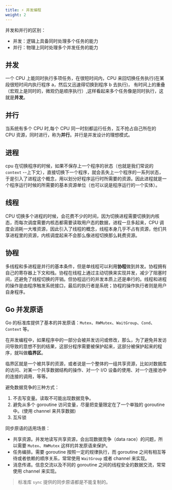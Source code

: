 ```yaml
---
title: ⚡ 并发编程
weight: 2
---
```


并发和并行的区别：

- 并发：逻辑上具备同时处理多个任务的能力
- 并行：物理上同时处理多个并发任务的能力

## 并发

一个 CPU 上能同时执行多项任务，在很短时间内，CPU 来回切换任务执行(在某段很短时间内执行程序 a，然后又迅速得切换到程序 b 去执行)，
有时间上的重叠（宏观上是同时的，微观仍是顺序执行）,这样看起来多个任务像是同时执行，这就是**并发**。

## 并行

当系统有多个 CPU 时,每个 CPU 同一时刻都运行任务，互不抢占自己所在的 CPU 资源，同时进行，称为**并行**。并行是并发设计的理想模式。

## 进程

cpu 在切换程序的时候，如果不保存上一个程序的状态（也就是我们常说的 `context` --上下文），直接切换下一个程序，就会丢失上一个程序的一系列状态，于是引入了进程这个概念，用以划分好程序运行时所需要的资源。因此进程就是一个程序运行时候的所需要的基本资源单位（也可以说是程序运行的一个实体）。

## 线程

CPU 切换多个进程的时候，会花费不少的时间，因为切换进程需要切换到内核态，而每次调度需要内核态都需要读取用户态的数据，进程一旦多起来，CPU 调度会消耗一大堆资源，因此引入了线程的概念，线程本身几乎不占有资源，他们共享进程里的资源，内核调度起来不会那么像进程切换那么耗费资源。

## 协程

多线程和多进程是并行的基本条件，但是单线程可以利用**协程**做到并发。协程拥有自己的寄存器上下文和栈。协程在线程上通过主动切换来实现并发，减少了阻塞时间，还避免了线程切换的开销。但协程运行的并发本质上还是串行的。线程和进程的操作是由程序触发系统接口，最后的执行者是系统；协程的操作执行者则是用户自身程序。

## Go 并发原语

Go 的标准库提供了基本的并发原语：`Mutex`、`RWMutex`、`WaitGroup`、`Cond`、`Context` 等。

在并发编程中，如果程序中的一部分会被并发访问或修改，那么，为了避免并发访问导致的意想不到的结果，这部分程序需要被保护起来，这部分被保护起来的程序，就叫做**临界区**。

临界区就是一个被共享的资源，或者说是一个整体的一组共享资源，比如对数据库的访问、对某一个共享数据结构的操作、对一个 I/O 设备的使用、对一个连接池中的连接的调用，等等。

避免数据竞争的三种方式：

1. 不去写变量。读取不可能出现数据竞争。
2. 避免从多个 goroutine 访问变量，尽量把变量限定在了一个单独的 goroutine 中。(使用 channel 来共享数据)
3. 互斥锁

同步原语的适用场景：

- 共享资源。并发地读写共享资源，会出现数据竞争（data race）的问题，所以需要 `Mutex`、`RWMutex` 这样的并发原语来保护。
- 任务编排。需要 goroutine 按照一定的规律执行，而 goroutine 之间有相互等待或者依赖的顺序关系，常常使用 `WaitGroup` 或者 channel 来实现。
- 消息传递。信息交流以及不同的 goroutine 之间的线程安全的数据交流，常常使用 channel 来实现。

> 标准库 `sync` 提供的同步原语都是不能复制的。
